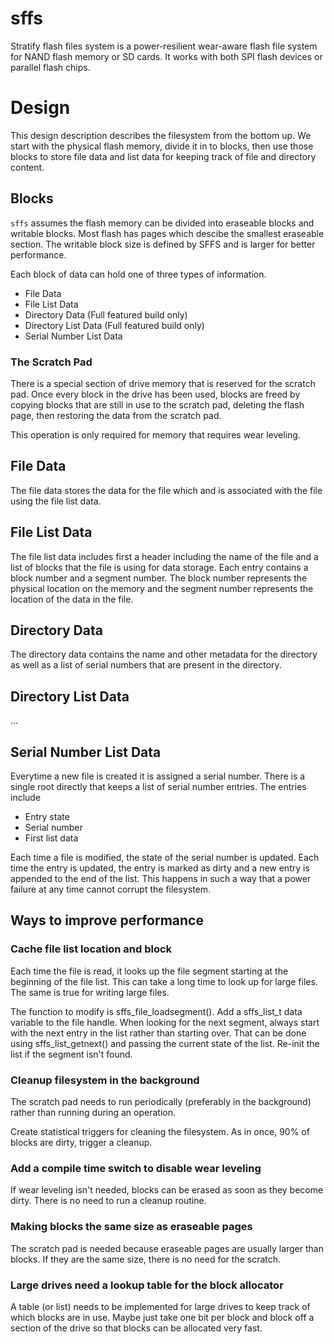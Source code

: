 # sffs

Stratify flash files system is a power-resilient wear-aware flash
file system for NAND flash memory or SD cards. It works with both
SPI flash devices or parallel flash chips.

# Design

This design description describes the filesystem from the bottom up.
We start with the physical flash memory, divide it in to blocks, then
use those blocks to store file data and list data for keeping track
of file and directory content.

## Blocks

`sffs` assumes the flash memory can be divided into eraseable blocks
and writable blocks. Most flash has pages which descibe the smallest
eraseable section. The writable block size is defined by SFFS and
is larger for better performance.

Each block of data can hold one of three types of information.

- File Data
- File List Data
- Directory Data (Full featured build only)
- Directory List Data (Full featured build only)
- Serial Number List Data

### The Scratch Pad

There is a special section of drive memory that is reserved for
the scratch pad. Once every block in the drive has been used, blocks
are freed by copying blocks that are still in use to the scratch pad,
deleting the flash page, then restoring the data from the scratch pad.

This operation is only required for memory that requires wear leveling.


## File Data

The file data stores the data for the file which and is associated
with the file using the file list data.

## File List Data

The file list data includes first a header including
the name of the file and a list of blocks that the file
is using for data storage. Each entry contains a block number
and a segment number. The block number represents the physical location
on the memory and the segment number represents the location
of the data in the file.

## Directory Data

The directory data contains the name and other metadata for the directory
as well as a list of serial numbers that are present in the directory.

## Directory List Data

...

## Serial Number List Data

Everytime a new file is created it is assigned a serial number.
There is a single root directly that keeps a list of serial number
entries. The entries include

- Entry state
- Serial number
- First list data

Each time a file is modified, the state of the serial number
is updated. Each time the entry is updated, the entry is marked as dirty
and a new entry is appended to the end of the list. This happens
in such a way that a power failure at any time cannot corrupt the
filesystem.

## Ways to improve performance

### Cache file list location and block

Each time the file is read, it looks up the file segment starting
at the beginning of the file list. This can take a long time to look
up for large files.  The same is true for writing large files.

The function to modify is sffs_file_loadsegment(). Add a sffs_list_t data
variable to the file handle. When looking for the next segment,
always start with the next entry in the list rather than starting over. That
can be done using sffs_list_getnext() and passing the current state of the
list. Re-init the list if the segment isn't found.

### Cleanup filesystem in the background

The scratch pad needs to run periodically (preferably in the background)
rather than running during an operation.

Create statistical triggers for cleaning the filesystem. As in
once, 90% of blocks are dirty, trigger a cleanup.

### Add a compile time switch to disable wear leveling

If wear leveling isn't needed, blocks can be erased as
soon as they become dirty. There is no need
to run a cleanup routine.

### Making blocks the same size as eraseable pages

The scratch pad is needed because eraseable pages are usually
larger than blocks. If they are the same size, there is no need
for the scratch.

### Large drives need a lookup table for the block allocator

A table (or list) needs to be implemented for large drives
to keep track of which blocks are in use. Maybe just take one bit
per block and block off a section of the drive so that
blocks can be allocated very fast.
